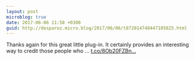 ```yaml
---
layout: post
microblog: true
date: 2017-06-06 11:58 +0300
guid: http://desparoz.micro.blog/2017/06/06/t872014748447105025.html
---
```

Thanks again for this great little plug-in. It certainly provides an interesting way to credit those people who ... [t.co/8Ob20FZBn...](https://t.co/8Ob20FZBnO)
